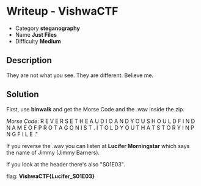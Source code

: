 # **Writeup - VishwaCTF**

* Category **steganography** 
* Name **Just Files** 
* Difficulty **Medium**


## Description

They are not what you see. They are different. Believe me.


## **Solution**

First, use **binwalk** and get the Morse Code and the .wav inside the zip. 

*Morse Code*:
R E V E R S E T H E A U D I O A N D Y O U S H O U L D F I N D N A M E O F P R O T A G O N I S T . I T O L D Y O U T H A T S T O R Y I N P N G F I L E ." 

If you reverse the .wav you can listen at **Lucifer Morningstar** which says the name of Jimmy (Jimmy Barners). 

If you look at the header there's also "S01E03". 

flag: **VishwaCTF{Lucifer_S01E03}**

